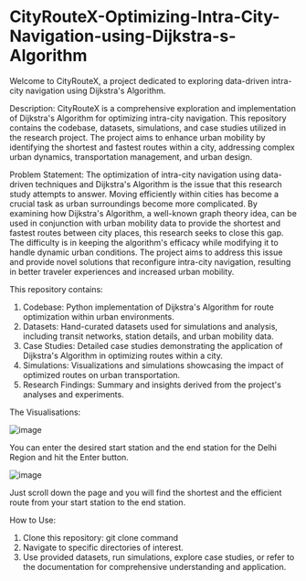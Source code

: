 # CityRouteX-Optimizing-Intra-City-Navigation-using-Dijkstra-s-Algorithm
Welcome to CityRouteX, a project dedicated to exploring data-driven intra-city navigation using Dijkstra's Algorithm. 

Description:
CityRouteX is a comprehensive exploration and implementation of Dijkstra's Algorithm for optimizing intra-city navigation. This repository contains the codebase, datasets, simulations, and case studies utilized in the research project. The project aims to enhance urban mobility by identifying the shortest and fastest routes within a city, addressing complex urban dynamics, transportation management, and urban design.

Problem Statement:
The optimization of intra-city navigation using data-driven techniques and Dijkstra's Algorithm is the issue that this research study attempts to answer. Moving efficiently within cities has become a crucial task as urban surroundings become more complicated. By examining how Dijkstra's Algorithm, a well-known graph theory idea, can be used in conjunction with urban mobility data to provide the shortest and fastest routes between city places, this research seeks to close this gap. The difficulty is in keeping the algorithm's efficacy while modifying it to handle dynamic urban conditions. The project aims to address this issue and provide novel solutions that reconfigure intra-city navigation, resulting in better traveler experiences and increased urban mobility.

This repository contains:
1. Codebase: Python implementation of Dijkstra's Algorithm for route optimization within urban environments.
2. Datasets: Hand-curated datasets used for simulations and analysis, including transit networks, station details, and urban mobility data.
3. Case Studies: Detailed case studies demonstrating the application of Dijkstra's Algorithm in optimizing routes within a city.
4. Simulations: Visualizations and simulations showcasing the impact of optimized routes on urban transportation.
5. Research Findings: Summary and insights derived from the project's analyses and experiments.

The Visualisations:

![image](https://github.com/aditya09092003/CityRouteX-Optimizing-Intra-City-Navigation-using-Dijkstra-s-Algorithm/assets/99025242/2022ee74-dab9-4ac0-b435-913ca7ad6c4c)

You can enter the desired start station and the end station for the Delhi Region and hit the Enter button.

![image](https://github.com/aditya09092003/CityRouteX-Optimizing-Intra-City-Navigation-using-Dijkstra-s-Algorithm/assets/99025242/eb7a7179-a445-4561-bf99-8a7268c665a6)

Just scroll down the page and you will find the shortest and the efficient route from your start station to the end station.

How to Use:
1. Clone this repository: git clone command
2. Navigate to specific directories of interest.
3. Use provided datasets, run simulations, explore case studies, or refer to the documentation for comprehensive understanding and application.

